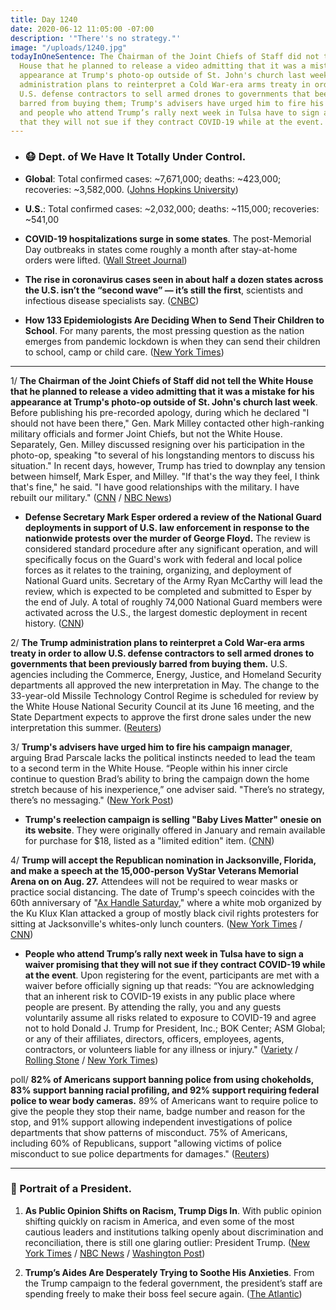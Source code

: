 ```yaml
---
title: Day 1240
date: 2020-06-12 11:05:00 -07:00
description: '"There''s no strategy."'
image: "/uploads/1240.jpg"
todayInOneSentence: The Chairman of the Joint Chiefs of Staff did not tell the White
  House that he planned to release a video admitting that it was a mistake for his
  appearance at Trump's photo-op outside of St. John's church last week; the Trump
  administration plans to reinterpret a Cold War-era arms treaty in order to allow
  U.S. defense contractors to sell armed drones to governments that been previously
  barred from buying them; Trump's advisers have urged him to fire his campaign manager;
  and people who attend Trump’s rally next week in Tulsa have to sign a waiver promising
  that they will not sue if they contract COVID-19 while at the event.
---
```


* ### 😷 Dept. of We Have It Totally Under Control.

* **Global**: Total confirmed cases: \~7,671,000; deaths: \~423,000; recoveries: \~3,582,000. ([Johns Hopkins University](https://coronavirus.jhu.edu/map.html))

* **U.S.**: Total confirmed cases: \~2,032,000; deaths: \~115,000; recoveries: \~541,00

* **COVID-19 hospitalizations surge in some states**. The post-Memorial Day outbreaks in states come roughly a month after stay-at-home orders were lifted. ([Wall Street Journal](https://www.wsj.com/articles/covid-19-hospitalizations-surge-in-some-states-11591912459?mod=hp_lead_pos3))

* **The rise in coronavirus cases seen in about half a dozen states across the U.S. isn’t the “second wave” — it’s still the first**, scientists and infectious disease specialists say. ([CNBC](https://www.cnbc.com/2020/06/12/coronavirus-spread-isnt-the-feared-second-waveits-still-the-first.html))

* **How 133 Epidemiologists Are Deciding When to Send Their Children to School**. For many parents, the most pressing question as the nation emerges from pandemic lockdown is when they can send their children to school, camp or child care. ([New York Times](https://www.nytimes.com/2020/06/12/upshot/epidemiologists-decisions-children-school-coronavirus.html))

---

1/ **The Chairman of the Joint Chiefs of Staff did not tell the White House that he planned to release a video admitting that it was a mistake for his appearance at Trump's photo-op outside of St. John's church last week**. Before publishing his pre-recorded apology, during which he declared "I should not have been there," Gen. Mark Milley contacted other high-ranking military officials and former Joint Chiefs, but not the White House. Separately, Gen. Milley discussed resigning over his participation in the photo-op, speaking "to several of his longstanding mentors to discuss his situation." In recent days, however, Trump has tried to downplay any tension between himself, Mark Esper, and Milley. "If that's the way they feel, I think that's fine," he said. "I have good relationships with the military. I have rebuilt our military." ([CNN](https://www.cnn.com/2020/06/11/politics/white-house-milley-apology/index.html) / [NBC News](https://www.nbcnews.com/news/us-news/joint-chiefs-chairman-milley-discussed-resigning-over-role-trump-s-n1230116))

* **Defense Secretary Mark Esper ordered a review of the National Guard deployments in support of U.S. law enforcement in response to the nationwide protests over the murder of George Floyd.** The review is considered standard procedure after any significant operation, and will specifically focus on the Guard's work with federal and local police forces as it relates to the training, organizing, and deployment of National Guard units. Secretary of the Army Ryan McCarthy will lead the review, which is expected to be completed and submitted to Esper by the end of July. A total of roughly 74,000 National Guard members were activated across the U.S., the largest domestic deployment in recent history. ([CNN](https://www.cnn.com/2020/06/11/politics/mark-esper-national-guard-review/index.html))

2/ **The Trump administration plans to reinterpret a Cold War-era arms treaty in order to allow U.S. defense contractors to sell armed drones to governments that been previously barred from buying them.**  U.S. agencies including the Commerce, Energy, Justice, and Homeland Security departments all approved the new interpretation in May. The change to the 33-year-old Missile Technology Control Regime is scheduled for review by the White House National Security Council at its June 16 meeting, and the State Department expects to approve the first drone sales under the new interpretation this summer. ([Reuters](https://www.reuters.com/article/us-usa-arms-trump-exclusive-idUSKBN23J1HS))

3/ **Trump's advisers have urged him to fire his campaign manager**, arguing Brad Parscale lacks the political instincts needed to lead the team to a second term in the White House. “People within his inner circle continue to question Brad’s ability to bring the campaign down the home stretch because of his inexperience,” one adviser said. "There’s no strategy, there’s no messaging." ([New York Post](https://nypost.com/2020/06/11/trump-confidantes-push-him-to-drop-campaign-manager-brad-parscale/))

* **Trump's reelection campaign is selling "Baby Lives Matter" onesie on its website**. They were originally offered in January and remain available for purchase for $18, listed as a "limited edition" item.  ([CNN](https://edition.cnn.com/2020/06/11/politics/trump-onesie-campaign/))

4/ **Trump will accept the Republican nomination in Jacksonville, Florida, and make a speech at the 15,000-person VyStar Veterans Memorial Arena on on Aug. 27.** Attendees will not be required to wear masks or practice social distancing. The date of Trump's speech coincides with the 60th anniversary of "[Ax Handle Saturday](https://en.wikipedia.org/wiki/Ax_Handle_Saturday)," where a white mob organized by the Ku Klux Klan attacked a group of mostly black civil rights protesters for sitting at Jacksonville's whites-only lunch counters. ([New York Times](https://www.nytimes.com/2020/06/11/us/politics/trump-jacksonville-rnc-speech.html) / [CNN](https://www.cnn.com/2020/06/11/politics/republican-convention-jacksonville/index.html))

* **People who attend Trump’s rally next week in Tulsa have to sign a waiver promising that they will not sue if they contract COVID-19 while at the event**. Upon registering for the event, participants are met with a waiver before officially signing up that reads: “You are acknowledging that an inherent risk to COVID-19 exists in any public place where people are present. By attending the rally, you and any guests voluntarily assume all risks related to exposure to COVID-19 and agree not to hold Donald J. Trump for President, Inc.; BOK Center; ASM Global; or any of their affiliates, directors, officers, employees, agents, contractors, or volunteers liable for any illness or injury." ([Variety](https://variety.com/2020/politics/news/trump-rally-coronavirus-waiver-sue-1234632402/) / [Rolling Stone](https://www.rollingstone.com/politics/politics-news/if-trump-gives-you-covid-19-at-rally-you-cant-sue-him-1013900/) / [New York Times](https://www.nytimes.com/2020/06/11/us/politics/trump-rally-coronavirus.html))

poll/ **82% of Americans support banning police from using chokeholds, 83% support banning racial profiling, and 92% support requiring federal police to wear body cameras.** 89% of Americans want to require police to give the people they stop their name, badge number and reason for the stop, and 91% support allowing independent investigations of police departments that show patterns of misconduct. 75% of Americans, including 60% of Republicans, support "allowing victims of police misconduct to sue police departments for damages." ([Reuters](https://www.reuters.com/article/us-minneapolis-police-poll-exclusive-idUSKBN23I380))

---

### 👑 Portrait of a President.

1. **As Public Opinion Shifts on Racism, Trump Digs In**. With public opinion shifting quickly on racism in America, and even some of the most cautious leaders and institutions talking openly about discrimination and reconciliation, there is still one glaring outlier: President Trump. ([New York Times](https://www.nytimes.com/2020/06/11/us/politics/trump-on-race.html) / [NBC News](https://www.nbcnews.com/politics/meet-the-press/trump-s-views-race-have-been-remarkably-consistent-decades-n1230456) / [Washington Post](https://www.washingtonpost.com/politics/trump-pushes-fights-over-racist-legacy-while-much-of-america-moves-in-a-different-direction/2020/06/11/8d4398a4-abf5-11ea-9063-e69bd6520940_story.html))

2. **Trump’s Aides Are Desperately Trying to Soothe His Anxieties**. From the Trump campaign to the federal government, the president’s staff are spending freely to make their boss feel secure again. ([The Atlantic](https://www.theatlantic.com/ideas/archive/2020/06/soothing-trumps-insecurities-getting-expensive/612985/))